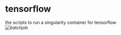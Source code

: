 # tensorflow
the scripts to run a singularity container for tensorflow  
![batchjob](https://user-images.githubusercontent.com/18255126/211547549-e937ae4b-deb6-4c11-a150-d67e1cd88149.jpg)
